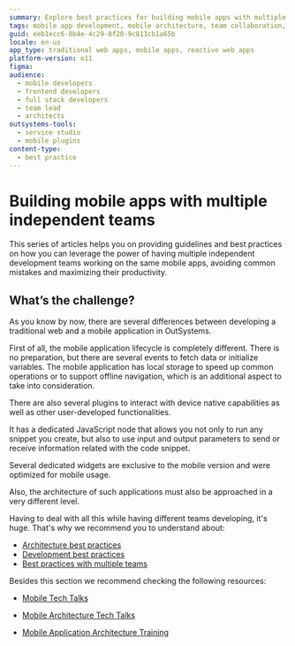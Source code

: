 ```yaml
---
summary: Explore best practices for building mobile apps with multiple independent teams using OutSystems 11 (O11).
tags: mobile app development, mobile architecture, team collaboration, native plugins, offline support
guid: eeb1ecc6-8b4e-4c29-8f20-9c811cb1a65b
locale: en-us
app_type: traditional web apps, mobile apps, reactive web apps
platform-version: o11
figma:
audience:
  - mobile developers
  - frontend developers
  - full stack developers
  - team lead
  - architects
outsystems-tools:
  - service studio
  - mobile plugins
content-type:
  - best practice
---
```

# Building mobile apps with multiple independent teams

This series of articles helps you on providing guidelines and best practices on how you can leverage the power of having multiple independent development teams working on the same mobile apps, avoiding common mistakes and maximizing their productivity.

## What’s the challenge?

As you know by now, there are several differences between developing a traditional web and a mobile application in OutSystems. 

First of all, the mobile application lifecycle is completely different. There is no preparation, but there are several events to fetch data or initialize variables. The mobile application has local storage to speed up common operations or to support offline navigation, which is an additional aspect to take into consideration.

There are also several plugins to interact with device native capabilities as well as other user-developed functionalities.

It has a dedicated JavaScript node that allows you not only to run any snippet you create, but also to use input and output parameters to send or receive information related with the code snippet.

Several dedicated widgets are exclusive to the mobile version and were optimized for mobile usage.

Also, the architecture of such applications must also be approached in a very different level. 

Having to deal with all this while having different teams developing, it's huge. That's why we recommend you to understand about:

* [Architecture best practices](bp-architecture.md)
* [Development best practices](bp-development.md)
* [Best practices with multiple teams](bp-multiple.md)

Besides this section we recommend checking the following resources:

* [Mobile Tech Talks](https://learn.outsystems.com/training/journeys/odc-2018-mobile-551)

* [Mobile Architecture Tech Talks](https://www.outsystems.com/learn/lesson/1702/mobile-architecture)

* [Mobile Application Architecture Training](https://www.outsystems.com/learn/courses/72/mobile-application-architecture/)










